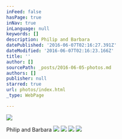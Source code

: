 ```yaml
---
inFeed: false
hasPage: true
inNav: true
inLanguage: null
keywords: []
description: Philip and Barbara
datePublished: '2016-06-07T02:16:27.391Z'
dateModified: '2016-06-07T02:16:23.166Z'
title: ''
author: []
sourcePath: _posts/2016-06-05-photos.md
authors: []
publisher: null
starred: true
url: photos/index.html
_type: WebPage

---
```

![](https://the-grid-user-content.s3-us-west-2.amazonaws.com/4dc21b15-5e64-47ee-aaef-7dfaa6838664.jpg)

Philip and Barbara
![](https://the-grid-user-content.s3-us-west-2.amazonaws.com/ceb99104-94e2-49f2-8f61-3b117ff82c6e.jpg)
![](https://the-grid-user-content.s3-us-west-2.amazonaws.com/c755665d-3af8-43fc-88e2-f7049476676e.jpg)
![](https://the-grid-user-content.s3-us-west-2.amazonaws.com/7e9e49b5-730a-4f3b-a757-1856b9d6da9f.jpg)
![](https://the-grid-user-content.s3-us-west-2.amazonaws.com/dc1b6dc6-23c9-48d0-9452-ba9c7be6d8c0.jpg)